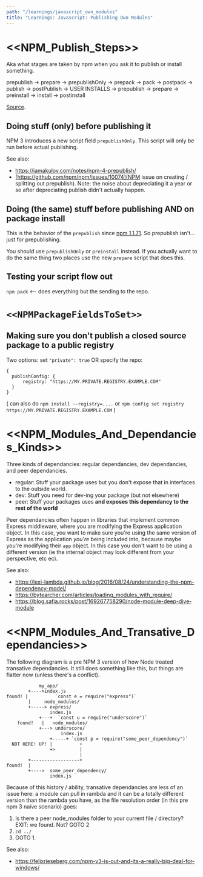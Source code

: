 ```yaml
---
path: "/learnings/javascript_own_modules"
title: "Learnings: Javascript: Publishing Own Modules"
---
```


# <<NPM_Publish_Steps>>

Aka what stages are taken by npm when you ask it to publish or install something.

prepublish -> prepare -> prepublishOnly -> prepack -> pack -> postpack -> publish -> postPublish -> USER INSTALLS -> prepublish -> prepare -> preinstall -> install -> postinstall

[Source](https://docs.npmjs.com/misc/scripts).

## Doing stuff (only) before publishing it

NPM 3 introduces a new script field `prepublishOnly`. This script will only be run before actual publishing.

See also:

  * https://iamakulov.com/notes/npm-4-prepublish/
  * [https://github.com/npm/npm/issues/10074](NPM issue on creating / splitting out prepublish). Note: the noise about depreciating it a year or so after depreciating publish didn't actually happen.

## Doing (the same) stuff before publishing AND on package install

This is the behavior of the `prepublish` since [npm 1.1.71](https://github.com/npm/npm/commit/351304d28c2afcfae93de05b4c6bcf035054de3e). So prepublish isn't... just for prepublishing.

You should use `prepublishOnly` or `preinstall` instead. If you actually want to do the same thing two places use the new `prepare` script that does this.

## Testing your script flow out

`npm pack` <-- does everything but the sending to the repo.

# `<<NPMPackageFieldsToSet>>`
 
## Making sure you don't publish a closed source package to a public registry

Two options: set `"private": true` OR specify the repo:

    { 
      publishConfig: {
          registry: "https://MY.PRIVATE.REGISTRY.EXAMPLE.COM"
      }
    }
    
( can also do `npm install --registry=....` or `npm config set registry https://MY.PRIVATE.REGISTRY.EXAMPLE.COM` )

# <<NPM_Modules_And_Dependancies_Kinds>>

Three kinds of dependancies: regular dependancies, dev dependancies, and peer dependancies.

  * regular: Stuff your package uses but you don't expose that in interfaces to the outside world.
  * dev: Stuff you need for dev-ing your package (but not elsewhere)
  * peer: Stuff your packages uses **and exposes this dependancy to the rest of the world**
  
Peer dependancies often happen in libraries that implement common Express middleware, where you are modifying the Express application object. In this case, you want to make sure you're using the same version of Express as the application _you're_ being included into, because maybe you're modifying their `app` object. In this case you don't want to be using a different version (ie the internal object may look different from your perspective, etc ec).

See also: 

  * https://lexi-lambda.github.io/blog/2016/08/24/understanding-the-npm-dependency-model/
  * https://bytearcher.com/articles/loading_modules_with_require/
  * https://blog.safia.rocks/post/169267758290/node-module-deep-dive-module

# <<NPM_Modules_And_Transative_Dependancies>>

The following diagram is a pre NPM 3 version of how Node treated transative dependancies. It still does something like this, but things are flatter now (unless there's a conflict).

                my_app/
            +----+index.js
    found! |          `const e = require("express")`
            |     node_modules/
            +-----> express/
                    index.js
                +---+  `const u = require("underscore")`
        found!   |   node_modules/
                +---> underscore/
                        index.js
                    +-----+ `const p = require("some_peer_dependency")`
      NOT HERE! UP! |          +
                    +>         |    
                               |
            +------------------+
    found!  |
            +---->  some_peer_dependency/
                    index.js

Because of this history / ability, transative dependancies are less of an issue here: a module can pull in rambda and it can be a totally different version than the rambda you have, as the file resolution order (in this pre npm 3 naive scenario) goes:

  1. Is there a peer node_modules folder to your current file / directory? EXIT: we found. Not? GOTO 2
  2. `cd ../`
  3. GOTO 1.

See also:

  * https://felixrieseberg.com/npm-v3-is-out-and-its-a-really-big-deal-for-windows/
